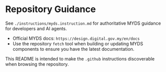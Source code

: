 # Repository Guidance

See `./instructions/myds.instruction.md` for authoritative MYDS guidance for developers and AI agents.

- Official MYDS docs: `https://design.digital.gov.my/en/docs`
- Use the repository `fetch` tool when building or updating MYDS components to ensure you have the latest documentation.

This README is intended to make the `.github` instructions discoverable when browsing the repository.

